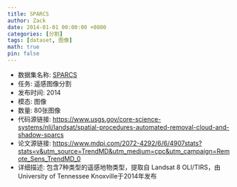 ```yaml
---
title: SPARCS
author: Zack
date: 2014-01-01 00:00:00 +0800
categories: [分割]
tags: [dataset, 图像]
math: true
pin: false
---
```

- 数据集名称: [SPARCS](https://www.usgs.gov/core-science-systems/nli/landsat/spatial-procedures-automated-removal-cloud-and-shadow-sparcs)
- 任务: 遥感图像分割
- 发布时间: 2014
- 模态: 图像
- 数量: 80张图像
- 代码源链接: https://www.usgs.gov/core-science-systems/nli/landsat/spatial-procedures-automated-removal-cloud-and-shadow-sparcs
- 论文源链接: https://www.mdpi.com/2072-4292/6/6/4907stats?stats=v&utm_source=TrendMD&utm_medium=cpc&utm_campaign=Remote_Sens_TrendMD_0
- 详细描述: 包含7种类型的遥感地物类型，提取自 Landsat 8 OLI/TIRS，由University of Tennessee Knoxville于2014年发布
